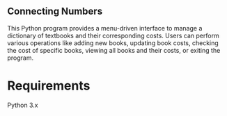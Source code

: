 ## Connecting Numbers

This Python program provides a menu-driven interface to manage a dictionary of textbooks and their corresponding costs. Users can perform various operations like adding new books, updating book costs, checking the cost of specific books, viewing all books and their costs, or exiting the program.

# Requirements

Python 3.x
